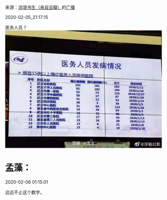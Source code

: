 来源：[流氓书生（来自豆瓣）](https://www.douban.com/people/2680338/)的[广播](https://www.douban.com/people/2680338/status/2792677983/)


2020-02-05_21:17:15


医务人员？
![](./pic/2020-02-05_21:17:15-流氓书生的广播1.jpg)  



# 孟藻：

2020-02-06 01:15:01

远远不止这个数字。 
